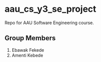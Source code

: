 # aau_cs_y3_se_project
Repo for AAU Software Engineering course.

Group Members
---
1. Ebawak Fekede 
2. Amenti Kebede
